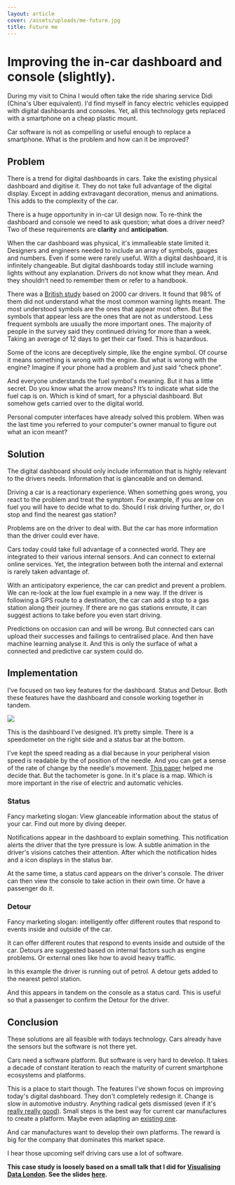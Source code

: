 ```yaml
---
layout: article
cover: /assets/uploads/me-future.jpg
title: Future me
---
```


# Improving the in-car dashboard and console (slightly).

During my visit to China I would often take the ride sharing service Didi (China's Uber equivalent). I'd find myself in fancy electric vehicles equipped with digital dashboards and consoles. Yet, all this technology gets replaced with a smartphone on a cheap plastic mount.

Car software is not as compelling or useful enough to replace a smartphone. What is the problem and how can it be improved?

## Problem
There is a trend for digital dashboards in cars. Take the existing physical dashboard and digitise it. They do not take full advantage of the digital display. Except in adding extravagant decoration, menus and animations. This adds to the complexity of the car.

There is a huge opportunity in in-car UI design now. To re-think the dashboard and console we need to ask question; what does a driver need? Two of these requirements are **clarity** and **anticipation**.

When the car dashboard was physical, it's immalleable state limited it. Designers and engineers needed to include an array of symbols, gauges and numbers. Even if some were rarely useful. With a digital dashboard, it is infinitely changeable. But digital dashboards today still include warning lights without any explanation. Drivers do not know what they mean. And they shouldn’t need to remember them or refer to a handbook.

<!-- [illustration of car symbols with engine and fuel highlighted] -->

There was a [British study](https://www.livescience.com/38579-drivers-confused-dashboard-lights.html) based on 2000 car drivers. It found that 98% of them did not understand what the most common warning lights meant. The most understood symbols are the ones that appear most often. But the symbols that appear less are the ones that are not as understood. Less frequent symbols are usually the more important ones. The majority of people in the survey said they continued driving for more than a week. Taking an average of 12 days to get their car fixed. This is hazardous.

Some of the icons are deceptively simple, like the engine symbol. Of course it means something is wrong with the engine. But what is wrong with the engine? Imagine if your phone had a problem and just said “check phone”.

And everyone understands the fuel symbol's meaning. But it has a little secret. Do you know what the arrow means? It’s to indicate what side the fuel cap is on. Which is kind of smart, for a physcial dashboard. But somehow gets carried over to the digital world.

Personal computer interfaces have already solved this problem. When was the last time you referred to your computer's owner manual to figure out what an icon meant?

## Solution
The digital dashboard should only include information that is highly relevant to the drivers needs. Information that is glanceable and on demand.

Driving a car is a reactionary experience. When something goes wrong, you react to the problem and treat the symptom. For example, if you are low on fuel you will have to decide what to do. Should I risk driving further, or, do I stop and find the nearest gas station?

Problems are on the driver to deal with. But the car has more information than the driver could ever have.

Cars today could take full advantage of a connected world. They are integrated to their various internal sensors. And can connect to external online services. Yet, the integration between both the internal and external is rarely taken advantage of.

With an anticipatory experience, the car can predict and prevent a problem. We can re-look at the low fuel example in a new way. If the driver is following a GPS route to a destination, the car can add a stop to a gas station along their journey. If there are no gas stations enroute, it can suggest actions to take before you even start driving.

Predictions on occasion can and will be wrong. But connected cars can upload their successes and failings to centralised place. And then have machine learning analyse it. And this is only the surface of what a connected and predictive car system could do.

## Implementation
I’ve focused on two key features for the dashboard. Status and Detour. Both these features have the dashboard and console working together in tandem.

![](images/dashboard_plain.jpg)

This is the dashboard I’ve designed. It’s pretty simple. There is a speedometer on the right side and a status bar at the bottom.

I've kept the speed reading as a dial because in your peripheral vision speed is readable by the of position of the needle. And you can get a sense of the rate of change by the needle's movement. [This paper](https://drive.google.com/file/d/0B2U2YEQghVvQYVVfNVlYTjA3LU0/view) helped me decide that. But the tachometer is gone. In it's place is a map. Which is more important in the rise of electric and automatic vehicles.

### Status
Fancy marketing slogan: View glanceable information about the status of your car. Find out more by diving deeper.

Notifications appear in the dashboard to explain something. This notification alerts the driver that the tyre pressure is low. A subtle animation in the driver's visions catches their attention. ​After which the notification hides and a icon displays in the status bar.

At the same time, a status card appears on the driver's console. The driver can then view the console to take action in their own time. Or have a passenger do it.

### Detour
Fancy marketing slogan: intelligently offer different routes that respond to events inside and outside of the car.

It can offer different routes that respond to events inside and outside of the car. Detours are suggested based on internal factors such as engine problems. Or external ones like how to avoid heavy traffic.

In this example the driver is running out of petrol. A detour gets added to the nearest petrol station.

And this appears in tandem on the console as a status card. This is useful so that a passenger to confirm the Detour for the driver.

## Conclusion
These solutions are all feasible with todays technology. Cars already have the sensors but the software is not there yet.

Cars need a software platform. But software is very hard to develop. It takes a decade of constant iteration to reach the maturity of current smartphone ecosystems and platforms.

This is a place to start though. The features I've shown focus on improving today's digital dashboard. They don't completely redesign it. Change is slow in automotive industry. Anything radical gets dismissed (even if it's [really really good](https://www.youtube.com/watch?v=fRMNhjWp4w8)). Small steps is the best way for current car manufactures to create a platform. Maybe even adapting an [existing one](https://www.android.com/auto/).

And car manufactures want to develop their own platforms. The reward is big for the company that dominates this market space.

I hear those upcoming self driving cars use a lot of software.

**This case study is loosely based on a small talk that I did for [Visualising Data London](hhttps://www.meetup.com/Visualising-Data-London/events/241775682/). See the slides [here](https://docs.google.com/presentation/d/1kxBuHmhbf1CzSe-ApM54Vh962DHiHwe1E8zfulMCdas/edit?usp=sharing).**
